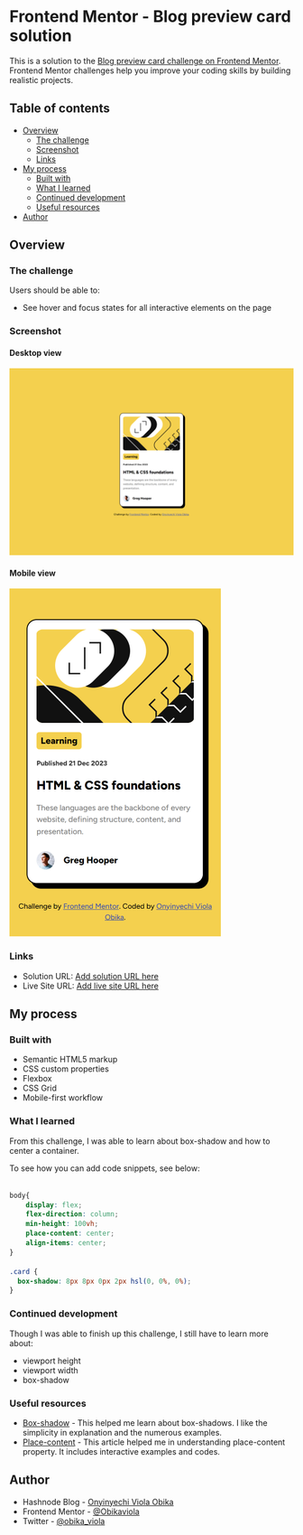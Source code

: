 # Frontend Mentor - Blog preview card solution

This is a solution to the [Blog preview card challenge on Frontend Mentor](https://www.frontendmentor.io/challenges/blog-preview-card-ckPaj01IcS). Frontend Mentor challenges help you improve your coding skills by building realistic projects. 

## Table of contents

- [Overview](#overview)
  - [The challenge](#the-challenge)
  - [Screenshot](#screenshot)
  - [Links](#links)
- [My process](#my-process)
  - [Built with](#built-with)
  - [What I learned](#what-i-learned)
  - [Continued development](#continued-development)
  - [Useful resources](#useful-resources)
- [Author](#author)

## Overview

### The challenge

Users should be able to:

- See hover and focus states for all interactive elements on the page

### Screenshot
#### Desktop view
![Desktop view(1440 wide)](/assets/images/screenshot-1440w.png)

#### Mobile view
![Mobile view(357 wide)](/assets/images/screenshot-375w.png)


### Links

- Solution URL: [Add solution URL here](https://github.com/Obikaviola/Blog-preview-card/)
- Live Site URL: [Add live site URL here](https://obikaviola.github.io/Blog-preview-card/)

## My process

### Built with

- Semantic HTML5 markup
- CSS custom properties
- Flexbox
- CSS Grid
- Mobile-first workflow

### What I learned

From this challenge, I was able to learn about box-shadow and how to center a container.

To see how you can add code snippets, see below:

```css

body{
    display: flex;
    flex-direction: column;
    min-height: 100vh;
    place-content: center;
    align-items: center;
}

.card {
  box-shadow: 8px 8px 0px 2px hsl(0, 0%, 0%);
}

```

### Continued development

Though I was able to finish up this challenge, I still have to learn more about:
- viewport height
- viewport width
- box-shadow

### Useful resources

- [Box-shadow](https://css-tricks.com/almanac/properties/b/box-shadow/) - This helped me learn about box-shadows. I like the simplicity in explanation and the numerous examples.
- [Place-content](https://developer.mozilla.org/en-US/docs/Web/CSS/place-content) - This article helped me in understanding place-content property. It includes interactive examples and codes.

## Author

- Hashnode Blog - [Onyinyechi Viola Obika](https://obikaviola.hashnode.dev/)
- Frontend Mentor - [@Obikaviola](https://www.frontendmentor.io/profile/Obikaviola)
- Twitter - [@obika_viola](https://www.twitter.com/obika_viola)
